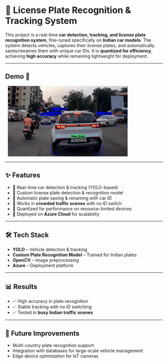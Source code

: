 # 🚗 License Plate Recognition & Tracking System  

This project is a real-time **car detection, tracking, and license plate recognition system**, fine-tuned specifically on **Indian car models**. The system detects vehicles, captures their license plates, and automatically saves/renames them with unique car IDs. It is **quantized for efficiency**, achieving **high accuracy** while remaining lightweight for deployment.  

---

## Demo 🎥

![Plate Recognition Demo](media/demo.gif)
 
---

## ✨ Features  
- 🔹 Real-time car detection & tracking (YOLO-based)  
- 🔹 Custom license plate detection & recognition model  
- 🔹 Automatic plate saving & renaming with car ID  
- 🔹 Works in **crowded traffic scenes** with no ID switch  
- 🔹 Quantized for performance on resource-limited devices  
- 🔹 Deployed on **Azure Cloud** for scalability  

---

## 🛠 Tech Stack  
- **YOLO** – Vehicle detection & tracking  
- **Custom Plate Recognition Model** – Trained for Indian plates  
- **OpenCV** – Image preprocessing  
- **Azure** – Deployment platform  

---

## 📊 Results  
- ✅ High accuracy in plate recognition  
- ✅ Stable tracking with no ID switching  
- ✅ Tested in **busy Indian traffic scenes**  

---

## 🚀 Future Improvements  
- Multi-country plate recognition support  
- Integration with databases for large-scale vehicle management  
- Edge device optimization for IoT cameras  



